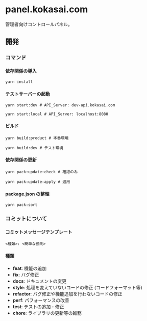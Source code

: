 # panel.kokasai.com
管理者向けコントロールパネル。

## 開発

### コマンド

#### 依存関係の導入
```shell
yarn install
```

#### テストサーバーの起動
```shell
yarn start:dev # API_Server: dev-api.kokasai.com

yarn start:local # API_Server: localhost:8080
```

#### ビルド
```shell
yarn build:product # 本番環境

yarn build:dev # テスト環境
```

#### 依存関係の更新
```shell
yarn pack:update:check # 確認のみ

yarn pack:update:apply # 適用
```

#### package.json の整理
```shell
yarn pack:sort
```

### コミットについて

#### コミットメッセージテンプレート

```
<種類>: <簡単な説明>
```

#### 種類

- **feat**: 機能の追加
- **fix**: バグ修正
- **docs**: ドキュメントの変更
- **style**: 処理を変えていないコードの修正 (コードフォーマット等)
- **refactor**: バグ修正や機能追加を行わないコードの修正
- **perf**: パフォーマンスの改善
- **test**: テストの追加・修正
- **chore**: ライブラリの更新等の雑務
